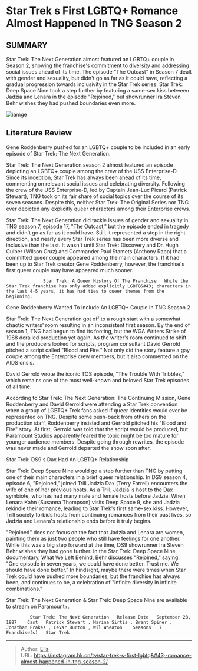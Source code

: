 # Star Trek s First LGBTQ&#43; Romance Almost Happened In TNG Season 2


## SUMMARY 



  Star Trek: The Next Generation almost featured an LGBTQ&#43; couple in Season 2, showing the franchise&#39;s commitment to diversity and addressing social issues ahead of its time.   The episode &#34;The Outcast&#34; in Season 7 dealt with gender and sexuality, but didn&#39;t go as far as it could have, reflecting a gradual progression towards inclusivity in the Star Trek series.   Star Trek: Deep Space Nine took a step further by featuring a same-sex kiss between Jadzia and Lenara in the episode &#34;Rejoined,&#34; but showrunner Ira Steven Behr wishes they had pushed boundaries even more.  

![iamge](https://static1.srcdn.com/wordpress/wp-content/uploads/2024/01/star-trek-first-lgbtq-tng-season-2-almost.jpg)

## Literature Review
Gene Roddenberry pushed for an LGBTQ&#43; couple to be included in an early episode of Star Trek: The Next Generation.




Star Trek: The Next Generation season 2 almost featured an episode depicting an LGBTQ&#43; couple among the crew of the USS Enterprise-D. Since its inception, Star Trek has always been ahead of its time, commenting on relevant social issues and celebrating diversity. Following the crew of the USS Enterprise-D, led by Captain Jean-Luc Picard (Patrick Stewart), TNG took on its fair share of social topics over the course of its seven seasons. Despite this, neither Star Trek: The Original Series nor TNG ever depicted any explicitly queer characters among their Enterprise crews.




Star Trek: The Next Generation did tackle issues of gender and sexuality in TNG season 7, episode 17, &#34;The Outcast,&#34; but the episode ended in tragedy and didn&#39;t go as far as it could have. Still, it represented a step in the right direction, and nearly every Star Trek series has been more diverse and inclusive than the last. It wasn&#39;t until Star Trek: Discovery and Dr. Hugh Culber (Wilson Cruz) and Commander Paul Stamets (Anthony Rapp) that a committed queer couple appeared among the main characters. If it had been up to Star Trek creator Gene Roddenberry, however, the franchise&#39;s first queer couple may have appeared much sooner.

                  Star Trek: A Queer History Of The Franchise   While the Star Trek franchise has only added explicitly LGBTQ&#43; characters in the last 4-5 years, it has had ties to queer themes from the beginning.    


 Gene Roddenberry Wanted To Include An LGBTQ&#43; Couple In TNG Season 2 
          




Star Trek: The Next Generation got off to a rough start with a somewhat chaotic writers&#39; room resulting in an inconsistent first season. By the end of season 1, TNG had begun to find its footing, but the WGA Writers Strike of 1988 derailed production yet again. As the writer&#39;s room continued to shift and the producers looked for scripts, program consultant David Gerrold pitched a script called &#34;Blood and Fire.&#34; Not only did the story feature a gay couple among the Enterprise crew members, but it also commented on the AIDS crisis.



David Gerrold wrote the iconic TOS episode, &#34;The Trouble With Tribbles,&#34; which remains one of the most well-known and beloved Star Trek episodes of all time.




According to Star Trek: The Next Generation: The Continuing Mission, Gene Roddenberry and David Gerrold were attending a Star Trek convention when a group of LGBTQ&#43; Trek fans asked if queer identities would ever be represented on TNG. Despite some push-back from others on the production staff, Roddenberry insisted and Gerrold pitched his &#34;Blood and Fire&#34; story. At first, Gerrold was told that the script would be produced, but Paramount Studios apparently feared the topic might be too mature for younger audience members. Despite going through rewrites, the episode was never made and Gerrold departed the show soon after.






 Star Trek: DS9&#39;s Dax Had An LGBTQ&#43; Relationship 
         

Star Trek: Deep Space Nine would go a step further than TNG by putting one of their main characters in a brief queer relationship. In DS9 season 4, episode 6, &#34;Rejoined,&#34; joined Trill Jadzia Dax (Terry Farrell) encounters the wife of one of her previous hosts. As a Trill, Jadzia is host to the Dax symbiote, who has had many male and female hosts before Jadzia. When Lenara Kahn (Susanna Thompson) visits Deep Space 9, she and Jadzia rekindle their romance, leading to Star Trek&#39;s first same-sex kiss. However, Trill society forbids hosts from continuing romances from their past lives, so Jadzia and Lenara&#39;s relationship ends before it truly begins.

&#34;Rejoined&#34; does not focus on the fact that Jadzia and Lenara are women, painting them as just two people who still have feelings for one another. While this was a big step forward at the time, DS9 showrunner Ira Steven Behr wishes they had gone further. In the Star Trek: Deep Space Nine documentary, What We Left Behind, Behr discusses &#34;Rejoined,&#34; saying: &#34;One episode in seven years, we could have done better. Trust me. We should have done better.&#34; In hindsight, maybe there were times when Star Trek could have pushed more boundaries, but the franchise has always been, and continues to be, a celebration of &#34;infinite diversity in infinite combinations.&#34;






Star Trek: The Next Generation &amp; Star Trek: Deep Space Nine are available to stream on Paramount&#43;.




             Star Trek: The Next Generation   Release Date   September 28, 1987    Cast   Patrick Stewart , Marina Sirtis , Brent Spiner , Jonathan Frakes , LeVar Burton , Wil Wheaton    Seasons   7    Franchise(s)   Star Trek       


---

> Author: [Ella](https://instagram.hk.cn/)  
> URL: https://instagram.hk.cn/tv/star-trek-s-first-lgbtq&#43;-romance-almost-happened-in-tng-season-2/  

